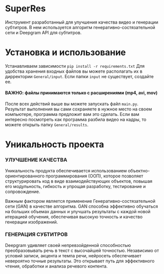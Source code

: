 
# SuperRes

Инструмент разработанный для улучшения качества видео и генерации субтитров.
В нем используется алгоритм генеративно-состязательной сети и Deepgram API для субтитров.


# Установка и использование
Устанавливаем зависимости `pip install -r requirements.txt`
Для удобства хранения входных файлов вы можете располагать их в дирректории `General/input`. Если папки `input` не существует, создайте ее.

#### ВАЖНО: файлы принимаются только с расширениями (mp4, avi, mov)

После всех действий выше вы можете запускать файл `main.py`.
Результат выполнения вы сами сохраняете в нужное место на своем компьютере, программа предложит вам это сделать. Если вам интересно посмотреть как программа разбила видео на кадры, то можете открыть папку `General/results`.


# Уникальность проекта
### УЛУЧШЕНИЕ КАЧЕСТВА

Уникальность продукта обеспечивается использованием объектно-ориентированного программирования (ООП), которое позволяет структурировать код в виде взаимодействующих объектов, повышая его модульность, гибкость и упрощая разработку, тестирование и сопровождение.

Важным фактором является применение Генеративно-состязательной сети (GAN) в качестве алгоритма. GAN способна эффективно обучаться на больших объемах данных и улучшать результаты с каждой новой итерацией обучения, обеспечивая высокую точность и качество генерации изображений.

### ГЕНЕРАЦИЯ СУБТИТРОВ

Deepgram удивляет своей непревзойденной способностью преобразовывать речь в текст с высочайшей точностью. Независимо от условий записи, акцента и темпа речи, нейросеть обеспечивает невероятно точные результаты. Это открывает путь для эффективного чтения, обработки и анализа речевого контента.
